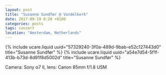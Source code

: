 ```yaml
---
layout: post
title: "Susanne Sundfør @ Vondelkerk"
date: 2017-09-19 0:20 +0100
categories: posts
tags: concert
location: "Amsterdam, Netherlands"
---
```


{% include ucare.liquid uuid="57329240-3f0a-489d-9bab-e52c127443d0" title="Susanne Sundfør" %}
{% include ucare.liquid uuid="a54e7d54-5f1f-413b-b73d-8d91f8d5002d" title="Susanne Sundfør" %}

Camera: Sony α7 II, lens: Canon 85mm f/1.8 USM